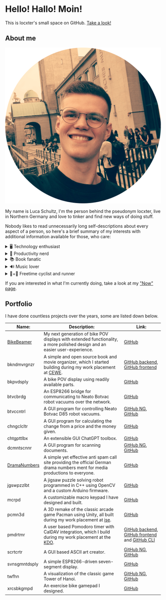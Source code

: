 # Hello! Hallo! Moin!

This is locxter's small space on GitHub. [Take a look!](https://github.com/locxter?tab=repositories)

## About me

![Portrait of me](portrait.png)

My name is Luca Schultz, I'm the person behind the pseudonym locxter, live in Northern Germany and love to tinker and find new ways of doing stuff.

Nobody likes to read unnecessarily long self-descriptions about every aspect of a person, so here's a brief summary of my interests with additional information available for those, who care:

<details>
<summary>🖥️ Technology enthusiast</summary>

In my 9 years of programming and doing electronics projects I have slowly found love for writing simple and clean yet effective code, doing every part of a project I reasonably can on my own and using privacy respecting as well as **FOSS** software.

I am currently using **Kotlin** as my primary programming language, but have extensively worked with **C++** in the past and also write some Java, Rust as well as JavaScript/TypeScript code from time to time. Other than that I prefer to use FreeCAD for designing parts, Inkscape for creating vector graphics, VSCodium as my text editor as well as C++/Rust/JavaScript/TypeScript IDE and IntelliJ IDEA as my Kotlin/Java IDE. My desktop operating system is customized Pop!_OS (awaiting the release of COSMIC) while I run CalyxOS on my phone.

</details>

<details>
<summary>🎯 Productivity nerd</summary>

One of the things that drives me the most is the desire to change something that I consider meaningful within my lifetime. One day I noticed that **we don't have too little time in our lifes, but just don't use enough of it** - which then introduced me to the productivity community.

Nowadays, I'm still very much in the process of leveling-up my productivity game, but consider this journey to be its own dedicated hobby of mine and an important aspect of who I am. That's also why this topic gets roughly as much attention on my blog as technology - sometimes a little more, sometimes a little less.

</details>

<details>
<summary>📚 Book fanatic</summary>

Everyone needs **a way to relax** and for me that's mostly reading. On the one hand, some might call me a bookworm, but I think the amount of time I spend reading is absolutely reasonable and definitely better invested than watching TV or doomscrolling social media. On the other hand, many of my friends question my taste in books, since I mostly read generic sci-fi novels, thrillers or non-fictional works - not necessarily works of art - and prefer the often inferior German translations.

Some of my favourite books in particular order are:

- [Cline, Ernest: Ready Player One](https://d-nb.info/1222192098)
- [Collins, Suzanne: Die Tribute von Panem - Tödliche Spiele](https://d-nb.info/1017168652)
- [Dick, Philip Kindred: Blade Runner - Träumen Androiden von elektrischen Schafen?](https://d-nb.info/1138732176)
- [Graßhoff, Marie: Neon Birds](https://d-nb.info/1185902759)
- [Huxley, Aldous: Schöne neue Welt - Ein Roman der Zukunft](https://d-nb.info/1050848578)
- [Orwell, George: 1984](https://d-nb.info/974671169)
- [Roth, Veronica: Die Bestimmung](https://d-nb.info/1034160206)
- [Bregman, Rutger: Im Grunde gut - Eine neue Geschichte der Menschheit](https://d-nb.info/1221489607)
- [Clear, James: Die 1% Methode - Minimale Veränderung, maximale Wirkung](https://d-nb.info/1198618736)
- [Rosling, Hans: Factfulness - Wie wir lernen, die Welt so zu sehen, wie sie wirklich ist](https://d-nb.info/1170419852)
- [Snowden, Edward: Permanent Record - Meine Geschichte](https://d-nb.info/1208781774)
	
</details>

<details>
<summary>🔊 Music lover</summary>

Since I don't drink coffee, tea or alcohol and would never even think about consuming other substances, **my number one drug** to lift the mood, exercise extra hard or get into a productive mindset **is music**. Due to these very different settings, the music I listen to also differs vastly.
	
When working, I stick to soundtracks of popular movies like [Inception](https://www.imdb.com/title/tt1375666/) or [Interstellar](https://www.imdb.com/title/tt0816692/). When excerising I exclusively listen to [Kontra K](https://kontra-k.de/) and for everything else I'm fine with anything electronic as well as bass-heavy - preferrably along the lines of Scooter, Harris & Ford and Hardwell.

</details>

<details>
<summary>🚴+🏃 Freetime cyclist and runner</summary>

To **balance out all the time I spend indoors** and in front of the computer, I love to go cycling and running in my free time. I'm certainly nowhere the performance of a professional athlete, but with sports in general **the goal is not to become better than others, but better than yourself**.

</details>

If you are interested in what I'm currently doing, take a look at my ["Now" page](https://locxter.github.io/now.html).

## Portfolio

I have done countless projects over the years, some are listed down below.

| Name: | Description: | Link: |
| --- | --- | --- |
| [BikeBeamer](https://bikebeamer.com) | My next generation of bike POV displays with extended functionality, a more polished design and an easier user-experience. | [GitHub](https://github.com/BikeBeamer/BikeBeamer) |
| bkndmvrgnzr | A simple and open source book and movie organizer, which I started building during my work placement at [CEWE](https://www.cewe.de/). | [GitHub backend](https://github.com/locxter/bkndmvrgnzr-backend), [GitHub frontend](https://github.com/locxter/bkndmvrgnzr-frontend) |
| bkpvdsply | A bike POV display using readily available parts. | [GitHub](https://github.com/locxter/bkpvdsply) |
| btvcbrdg | An ESP8266 bridge for communicating to Neato Botvac robot vacuums over the network. | [GitHub](https://github.com/locxter/btvcbrdg) |
| btvccntrl | A GUI program for controlling Neato Botvac D85 robot vacuums. | [GitHub NG](https://github.com/locxter/btvccntrl-ng), [GitHub](https://github.com/locxter/btvccntrl) |
| chngclcltr | A GUI program for calculating the change from a price and the money given. | [GitHub](https://github.com/locxter/chngclcltr) |
| chtgpttlbx | An extensible GUI ChatGPT toolbox. | [GitHub](https://github.com/locxter/chtgpttlbx) |
| dcmntscnnr | A GUI program for scanning documents. | [GitHub NG](https://github.com/locxter/dcmntscnnr-ng), [GitHub](https://github.com/locxter/dcmntscnnr) |
| [DramaNumbers](https://dramanumbers.org/) | A simple yet effective anti spam call site providing the official German drama numbers ment for media productions to everyone. | [GitHub](https://github.com/DramaNumbers/dramanumbers.github.io) |
| jgswpzzlbt | A jigsaw puzzle solving robot programmed in C++ using OpenCV and a custom Arduino firmware. | [GitHub](https://github.com/locxter/jgswpzzlbt) |
| mcrpd | A customizable macro keypad I have designed and built. | [GitHub](https://github.com/locxter/mcrpd) |
| pcmn3d | A 3D remake of the classic arcade game Pacman using Unity, all built during my work placement at [ise](https://www.ise.de/). | [GitHub](https://github.com/locxter/pcmn3d) |
| pmdrtmr | A user based Pomodoro timer with CalDAV integration, which I build during my work placement at the [KDO](https://www.kdo.de). | [GitHub backend](https://github.com/locxter/pmdrtmr-backend), [GitHub frontend](https://github.com/locxter/pmdrtmr-frontend) and [GitHub CLI](https://github.com/locxter/pmdrtmr-cli) |
| scrtcrtr | A GUI based ASCII art creator. | [GitHub NG](https://github.com/locxter/scrtcrtr-ng), [GitHub](https://github.com/locxter/scrtcrtr) |
| svnsgmntdsply | A simple ESP8266-driven seven-segment display. | [GitHub](https://github.com/locxter/svnsgmntdsply) |
| twfhn | A visualization of the classic game Tower of Hanoi. | [GitHub NG](https://github.com/locxter/twrfhn-ng), [GitHub](https://github.com/locxter/twrfhn) |
| xrcsbkgmpd | An exercise bike gamepad I designed. | [GitHub](https://github.com/locxter/xrcsbkgmpd) |
